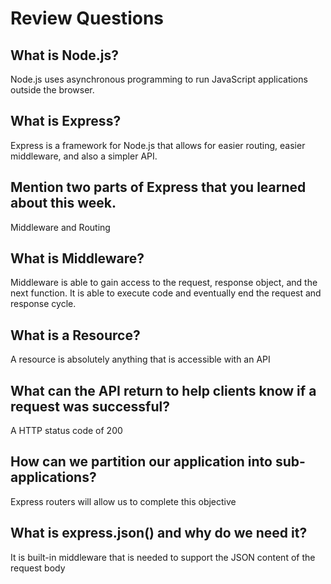 # Review Questions

## What is Node.js?

Node.js uses asynchronous programming to run JavaScript applications outside the browser.

## What is Express?

Express is a framework for Node.js that allows for easier routing, easier middleware, and also a simpler API.

## Mention two parts of Express that you learned about this week.

Middleware and Routing

## What is Middleware?

Middleware is able to gain access to the request, response object, and the next function. It is able to execute code and eventually end the request and response cycle.

## What is a Resource?

A resource is absolutely anything that is accessible with an API

## What can the API return to help clients know if a request was successful?

A HTTP status code of 200

## How can we partition our application into sub-applications?

Express routers will allow us to complete this objective

## What is express.json() and why do we need it?

It is built-in middleware that is needed to support the JSON content of the request body

